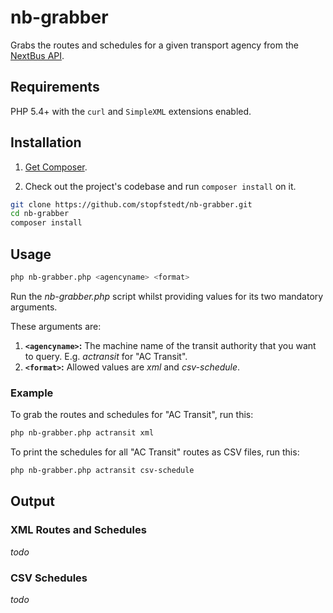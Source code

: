 # nb-grabber

Grabs the routes and schedules for a given transport agency from the [NextBus API](http://api-portal.anypoint.mulesoft.com/nextbus/api/nextbus-api/docs/reference).


## Requirements

PHP 5.4+ with the `curl` and `SimpleXML` extensions enabled.


## Installation

1. [Get Composer](http://getcomposer.org).

2. Check out the project's codebase and run `composer install` on it.
```bash
git clone https://github.com/stopfstedt/nb-grabber.git
cd nb-grabber
composer install
```

## Usage

```bash
php nb-grabber.php <agencyname> <format>
```

Run the _nb-grabber.php_ script whilst providing values for its two mandatory arguments.

These arguments are:

1. **`<agencyname>`:** The machine name of the transit authority that you want to query. E.g. _actransit_ for "AC Transit".
2. **`<format>`:** Allowed values are _xml_ and _csv-schedule_.


### Example

To grab the routes and schedules for "AC Transit",  run this:

```bash
php nb-grabber.php actransit xml
```

To print the schedules for all "AC Transit" routes as CSV files, run this:

```bash
php nb-grabber.php actransit csv-schedule
```

## Output

### XML Routes and Schedules

_todo_

### CSV Schedules

_todo_
